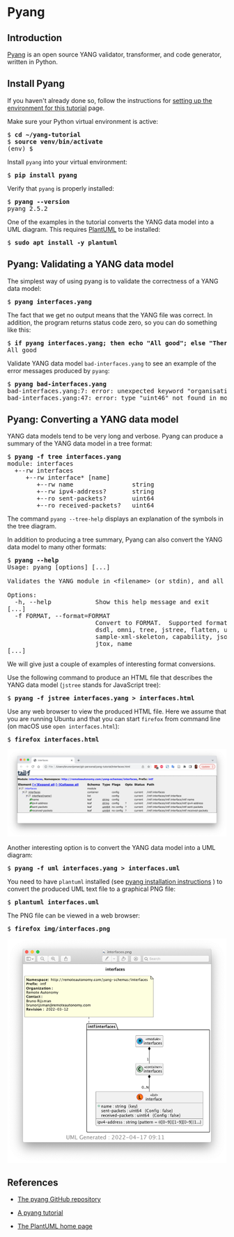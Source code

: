 # Pyang

## Introduction

[Pyang](https://github.com/mbj4668/pyang) is an open source YANG validator, transformer, and
code generator, written in Python.

## Install Pyang

If you haven't already done so, follow the instructions for
[setting up the environment for this tutorial](tutorial-install.md) page.

Make sure your Python virtual environment is active:

<pre>
$ <b>cd ~/yang-tutorial</b>
$ <b>source venv/bin/activate</b>
(env) $
</pre>

Install `pyang` into your virtual environment:

<pre>
$ <b>pip install pyang</b>
</pre>

Verify that `pyang` is properly installed:

<pre>
$ <b>pyang --version</b>
pyang 2.5.2
</pre>

One of the examples in the tutorial converts the YANG data model into a UML diagram.
This requires [PlantUML](https://plantuml.com/) to be installed:

<pre>
$ <b>sudo apt install -y plantuml</b>
</pre>

## Pyang: Validating a YANG data model

The simplest way of using pyang is to validate the correctness of a YANG data model:

<pre>
$ <b>pyang interfaces.yang</b>
</pre>

The fact that we get no output means that the YANG file was correct. In addition, the program
returns status code zero, so you can do something like this:

<pre>
$ <b>if pyang interfaces.yang; then echo "All good"; else "There are errors"; fi</b>
All good
</pre>

Validate YANG data model `bad-interfaces.yang` to see an example of the error messages produced
by `pyang`:

<pre>
$ <b>pyang bad-interfaces.yang</b>
bad-interfaces.yang:7: error: unexpected keyword "organisation"
bad-interfaces.yang:47: error: type "uint46" not found in module "bad-interfaces"
</pre>

## Pyang: Converting a YANG data model

YANG data models tend to be very long and verbose. Pyang can produce a summary of the YANG data
model in a tree format:

<pre>
$ <b>pyang -f tree interfaces.yang</b>
module: interfaces
  +--rw interfaces
     +--rw interface* [name]
        +--rw name                string
        +--rw ipv4-address?       string
        +--ro sent-packets?       uint64
        +--ro received-packets?   uint64
</pre>

The command `pyang --tree-help` displays an explanation of the symbols in the tree diagram.

In addition to producing a tree summary, Pyang can also convert the YANG data model to many other
formats:

<pre>
$ <b>pyang --help</b>
Usage: pyang [options] [<filename>...]

Validates the YANG module in &lt;filename&gt; (or stdin), and all its dependencies.

Options:
  -h, --help            Show this help message and exit
[...]
  -f FORMAT, --format=FORMAT
                        Convert to FORMAT.  Supported formats are: yang, yin,
                        dsdl, omni, tree, jstree, flatten, uml, identifiers,
                        sample-xml-skeleton, capability, jsonxsl, depend,
                        jtox, name
[...]
</pre>

We will give just a couple of examples of interesting format conversions.

Use the following command to produce an HTML file that describes the YANG data model
(`jstree` stands for JavaScript tree):

<pre>
$ <b>pyang -f jstree interfaces.yang > interfaces.html</b>
</pre>

Use any web browser to view the produced HTML file. Here we assume that you are running Ubuntu and
that you can start `firefox` from command line (on macOS use `open interfaces.html`):

<pre>
$ <b>firefox interfaces.html</b>
</pre>

![Pyang jstree diagram](figures/pyang-jstree-diagram.png)

Another interesting option is to convert the YANG data model into a UML diagram:

<pre>
$ <b>pyang -f uml interfaces.yang > interfaces.uml</b>
</pre>

You need to have `plantuml` installed (see
[pyang installation instructions](#pyang-installation-instructions)
) to convert the produced UML text file to a graphical PNG file:

<pre>
$ <b>plantuml interfaces.uml</b>
</pre>

The PNG file can be viewed in a web browser:

<pre>
$ <b>firefox img/interfaces.png</b>
</pre>

![Pyang uml diagram](figures/pyang-uml-diagram.png)

## References

* [The pyang GitHub repository](https://github.com/mbj4668/pyang)

* [A pyang tutorial](https://www.ietf.org/slides/slides-edu-pyang-tutorial-01.pdf)

* [The PlantUML home page](https://plantuml.com/)

